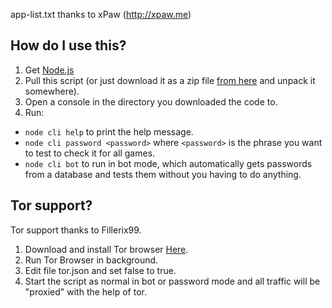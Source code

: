 app-list.txt thanks to xPaw (http://xpaw.me)

How do I use this?
---
1. Get [Node.js](https://nodejs.org/)
2. Pull this script (or just download it as a zip file [from here](https://github.com/opl-/winter-arg-tester/archive/master.zip) and unpack it somewhere).
3. Open a console in the directory you downloaded the code to.
4. Run:
  * `node cli help` to print the help message.
  * `node cli password <password>` where `<password>` is the phrase you want to test to check it for all games.
  * `node cli bot` to run in bot mode, which automatically gets passwords from a database and tests them without you having to do anything.
  
 Tor support?
---
Tor support thanks to Fillerix99.
1. Download and install Tor browser [Here](https://www.torproject.org/index.html.en).
2. Run Tor Browser in background.
3. Edit file tor.json and set false to true.
4. Start the script as normal in bot or password mode and all traffic will be 
"proxied" with the help of tor.

